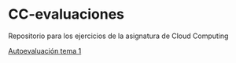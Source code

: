 # CC-evaluaciones
Repositorio para los ejercicios de la asignatura de Cloud Computing

[Autoevaluación tema 1](./ev_01.md)